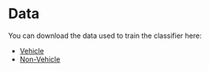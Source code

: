 # Data

You can download the data used to train the classifier here:

- [Vehicle](https://s3.amazonaws.com/udacity-sdc/Vehicle_Tracking/vehicles.zip)
- [Non-Vehicle](https://s3.amazonaws.com/udacity-sdc/Vehicle_Tracking/non-vehicles.zip)

